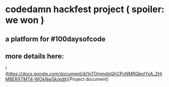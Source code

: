# codedamn hackfest project ( spoiler: we won )

## a platform for #100daysofcode
## more details here:
!(https://docs.google.com/document/d/1nTOmmdgQhCPvNMRQkplYsA_2HjM8ERXTMT4-WOkNwSk/edit)[Project document]
